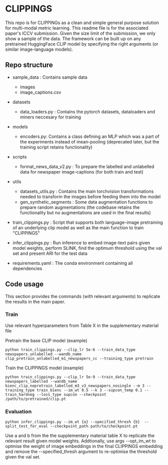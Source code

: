 # CLIPPINGS

This repo is for CLIPPINGs as a clean and simple general purpose solution for multi-modal metric learning.
This readme file is for the associated paper's ICCV submission. Given the size limit of the submission, we only show a sample of the data. 
The framework can be built up on any pretrained HuggingFace CLIP model by specifying the right arguments (or similar image-language models).

## Repo structure


- sample_data : Contains sample data
    -  images
    -  image_captions.csv

- datasets
    - data_loaders.py : Contains the pytorch datasets, dataloaders and miners neccesary for training

- models
    - encoders.py: Contains a class defining an MLP which was a part of the experiments instead of mean-pooling (deprecated later, but the training script retains functionality)

- scripts
    - format_news_data_v2.py : To prepare the labelled and unlabelled data for newspaper image-captions (for both train and test)

- utils 
    - datasets_utils.py : Contains the main torchvision transformations needed to transform the images before feeding them into the model
    - gen_synthetic_segments : Some data augmentation functions to prepare random augmentations (the codebase retains the functionality but no augmentations are used in the final results)

- train_clippings.py : Script that supports both language-image pretraining of an underlying clip model as well as the main function to train "CLIPPINGS"

- infer_clippings.py : Run inference to embed image-text pairs given model weights, perform SLINK, find the optimum threshold using the val set and present ARI for the test data

- requirements.yaml : The conda environment containing all dependencies

## Code usage
This section provides the commands (with relevant arguments) to replicate the results in the main paper. 

### Train
Use relevant hyperparameters from Table X in the supplementary material file

Pretrain the base CLIP model (example)

```
python train_clippings.py --clip_lr 5e-6 --train_data_type newspapers_unlabelled --wandb_name clip_pretrain_unlabelled_m1_newspapers_cc --training_type pretrain

```

Train the CLIPPINGS model (example)

```
python train_clippings.py --clip_lr 5e-9 --train_data_type newspapers_labelled --wandb_name bienc_clip_nopretrain_labelled_m3_v3_newspapers_nosingle --m 3 --training_type train_bienc --im_wt 0.5 --k 3 --supcon_temp 0.1 --train_hardneg --loss_type supcon --checkpoint /path/to/pretrained/clip.pt
```

### Evaluation

``` 
python infer_clippings.py --im_wt {a} --specified_thresh {b}  --split_test_for_eval --checkpoint_path path/to/checkpoint.pt 

```
Use a and b from the the supplementary material table X to replicate the relevant result given model weights. Addtionally, use args --opt_im_wt to optmise the weight of image embeddings in the final CLIPPINGS embedding and remove the --specified_thresh argument to re-optimise the threshold given the val set. 
